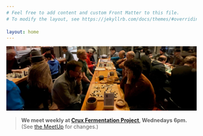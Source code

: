 ```yaml
---
# Feel free to add content and custom Front Matter to this file.
# To modify the layout, see https://jekyllrb.com/docs/themes/#overriding-theme-defaults

layout: home
---
```



<img class="page-banner" title="Club members play Chess & Go one club-night at Crux, our winter venue." src="/assets/images/photos/2022-12-crux.jpg">

> **We meet weekly at <a href="https://goo.gl/maps/xtNfqUNEgyt6JbQCA">Crux Fermentation Project</a>,
> Wednedays 6pm.** (See [the MeetUp][meetup] for changes.)


[meetup]: https://www.meetup.com/bend-chess-go-club/
